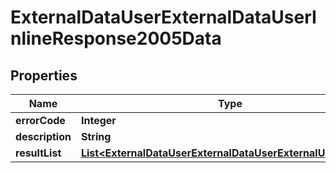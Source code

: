 # ExternalDataUserExternalDataUserInlineResponse2005Data

## Properties
Name | Type | Description | Notes
------------ | ------------- | ------------- | -------------
**errorCode** | **Integer** |  | 
**description** | **String** |  | 
**resultList** | [**List&lt;ExternalDataUserExternalDataUserExternalUserProfile&gt;**](ExternalDataUserExternalDataUserExternalUserProfile.md) |  |  [optional]
